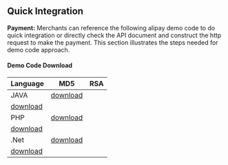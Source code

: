 ## Quick Integration

**Payment:** Merchants can reference the following alipay demo code to do quick integration or directly check the API document and construct the http request to make the payment. This section illustrates the steps needed for demo code approach.

#### Demo Code Download

|Language         |	MD5              |	RSA            |
| --------------- |------------------| ----------------|
|JAVA	            |<a href="https://os.alipayobjects.com/rmsportal/ZOVzTfxYcXcyKNorHDNf.zip">download</a>	| 
<a href="https://os.alipayobjects.com/rmsportal/xbOsmMEEdPBOsSQaUmFh.zip">download</a>|
|PHP	            |<a href="https://os.alipayobjects.com/rmsportal/jSLZhLbKyqEwhgobIeso.zip">download</a>|
<a href="https://os.alipayobjects.com/rmsportal/MPANlXsTHOFsHnztFbzj.zip">download</a> |
|.Net	            |<a href="https://os.alipayobjects.com/rmsportal/wDDOMCCLBdGGMJnjdLwO.zip">download</a>|
<a href="https://os.alipayobjects.com/rmsportal/xfEqOJRsdaPKZgYIMAGQ.zip">download</a>|

